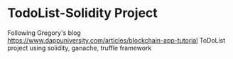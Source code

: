 # TodoList-Solidity Project
Following Gregory's blog https://www.dappuniversity.com/articles/blockchain-app-tutorial
ToDoList project using solidity, ganache, truffle framework

